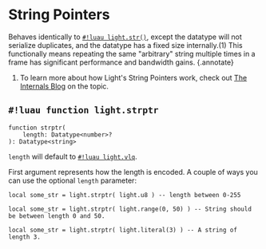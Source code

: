 # String Pointers

Behaves identically to [`#!luau light.str()`](./str.md), except the datatype will not serialize duplicates, and the
datatype has a fixed size internally.(1) This functionally means repeating the same "arbitrary" string multiple times in
a frame has significant performance and bandwidth gains.
{.annotate}

1. To learn more about how Light's String Pointers work, check out
   [The Internals Blog](../../../../blog/internals/string_pointers.md) on the topic.

## `#!luau function light.strptr`

```luau title='<!-- client --> <!-- server --> <!-- shared --> <!-- sync -->'
function strptr(
    length: Datatype<number>?
): Datatype<string>
```

`length` will default to [`#!luau light.vlq`](../numbers/uints.md).

First argument represents how the length is encoded. A couple of ways you can use the optional `length` parameter:

```luau
local some_str = light.strptr( light.u8 ) -- length between 0-255
```

```luau
local some_str = light.strptr( light.range(0, 50) ) -- String should be between length 0 and 50.
```

```luau
local some_str = light.strptr( light.literal(3) ) -- A string of length 3.
```
